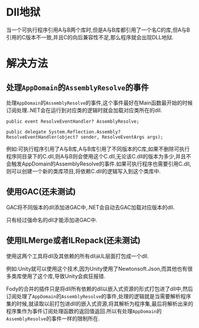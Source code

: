 # Dll地狱

当一个可执行程序引用A与B两个库时,但是A与B库都引用了一个名C的库,但A与B引用的C版本不一致,并且C的向后兼容性不足,那么程序就会出现DLL地狱.

# 解决方法

## 处理`AppDomain`的`AssemblyResolve`的事件

处理`AppDomain`的`AssemblyResolve`的事件,这个事件最好在Main函数最开始的时候订阅处理..NET会在运行到对应类的逻辑时就会加载对应类所在的dll.

`public event ResolveEventHandler? AssemblyResolve;`

`public delegate System.Reflection.Assembly? ResolveEventHandler(object? sender, ResolveEventArgs args);`

例如:可执行程序引用了A与B库,A与B库引用了不同版本的C库,如果不删除可执行程序同目录下的C.dll,则A与B则会使用这个C.dll,无论该C.dll的版本为多少,并且不会触发AppDomain的AssemblyResolve的事件.如果可执行程序也需要引用C.dll,则可以创建一个新的类库项目,将依赖C.dll的逻辑写入到这个类库中.

## 使用GAC(还未测试)

GAC将不同版本的dll添加进GAC中,.NET会自动去GAC加载对应版本的dll.

只有经过强命名的dll才能添加进GAC中.

## 使用ILMerge或者ILRepack(还未测试)

使用这两个工具将dll及其依赖的所有dll从IL层面打包成一个dll.

例如:Unity就可以使用这个技术,因为Unity使用了Newtonsoft.Json,而其他也有很多类库使用了这个库,导致Unity会疯狂报错.

Fody的合并的插件只是将dll所有依赖的dll以嵌入式资源的形式打包进了dll中,然后订阅处理了`AppDomain`的`AssemblyResolve`的事件,处理的逻辑就是当需要解析程序集的时候,就读取以前打包进dll的嵌入式资源,将其解析为程序集,最后将解析出来的程序集作为事件订阅处理函数的返回值返回.所以有处理`AppDomain`的`AssemblyResolve`的事件一样的限制所在.
